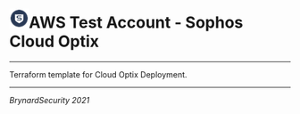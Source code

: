 # <img src="../../assets/Sophos-icon.png" width="35" height="35" />AWS Test Account - Sophos Cloud Optix
***

Terraform template for Cloud Optix Deployment.

***
_BrynardSecurity 2021_
